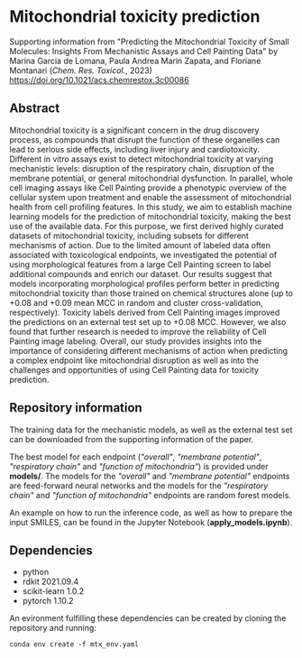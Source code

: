 # Mitochondrial toxicity prediction
Supporting information from "Predicting the Mitochondrial Toxicity of Small Molecules: Insights From Mechanistic Assays and Cell Painting Data" by Marina Garcia de Lomana, Paula Andrea Marin Zapata, and Floriane Montanari (<i>Chem. Res. Toxicol.</i>, 2023)\
https://doi.org/10.1021/acs.chemrestox.3c00086

## Abstract
Mitochondrial toxicity is a significant concern in the drug discovery process, as compounds that disrupt the function of these organelles can lead to serious side effects, including liver injury and cardiotoxicity. Different in vitro assays exist to detect mitochondrial toxicity at varying mechanistic levels: disruption of the respiratory chain, disruption of the membrane potential, or general mitochondrial dysfunction. In parallel, whole cell imaging assays like Cell Painting provide a phenotypic overview of the cellular system upon treatment and enable the assessment of mitochondrial health from cell profiling features. In this study, we aim to establish machine learning models for the prediction of mitochondrial toxicity, making the best use of the available data. For this purpose, we first derived highly curated datasets of mitochondrial toxicity, including subsets for different mechanisms of action. Due to the limited amount of labeled data often associated with toxicological endpoints, we investigated the potential of using morphological features from a large Cell Painting screen to label additional compounds and enrich our dataset. Our results suggest that models incorporating morphological profiles perform better in predicting mitochondrial toxicity than those trained on chemical structures alone (up to +0.08 and +0.09 mean MCC in random and cluster cross-validation, respectively). Toxicity labels derived from Cell Painting images improved the predictions on an external test set up to +0.08 MCC. However, we also found that further research is needed to improve the reliability of Cell Painting image labeling. Overall, our study provides insights into the importance of considering different mechanisms of action when predicting a complex endpoint like mitochondrial disruption as well as into the challenges and opportunities of using Cell Painting data for toxicity prediction.

## Repository information
The training data for the mechanistic models, as well as the external test set can be downloaded from the supporting information of the paper. 

The best model for each endpoint (<i>"overall"</i>, <i>"membrane potential"</i>, <i>"respiratory chain"</i> and <i>"function of mitochondria"</i>) is provided under <b>models/</b>. The models for the <i>"overall"</i> and <i>"membrane potential"</i> endpoints are feed-forward neural networks and the models for the <i>"respiratory chain"</i> and <i>"function of mitochondria"</i> endpoints are random forest models. 

An example on how to run the inference code, as well as how to prepare the input SMILES, can be found in the Jupyter Notebook (<b>apply_models.ipynb</b>).


## Dependencies
- python 
- rdkit 2021.09.4
- scikit-learn 1.0.2
- pytorch 1.10.2

An evironment fulfilling these dependencies can be created by cloning the repository and running:

<code>conda env create -f mtx_env.yaml</code>


